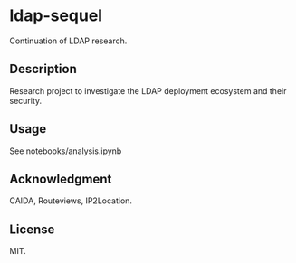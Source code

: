 # ldap-sequel

Continuation of LDAP research.  

## Description
Research project to investigate the LDAP deployment ecosystem and their security.  

## Usage
See notebooks/analysis.ipynb

## Acknowledgment
CAIDA, Routeviews, IP2Location.  


## License
MIT.  
